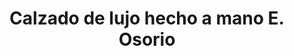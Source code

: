 ---
title: "Calzado de lujo hecho a mano E. Osorio"
url: /cercado-de-lima/calzado-de-lujo-hecho-a-mano-e-osorio/
shop: zapatos
---